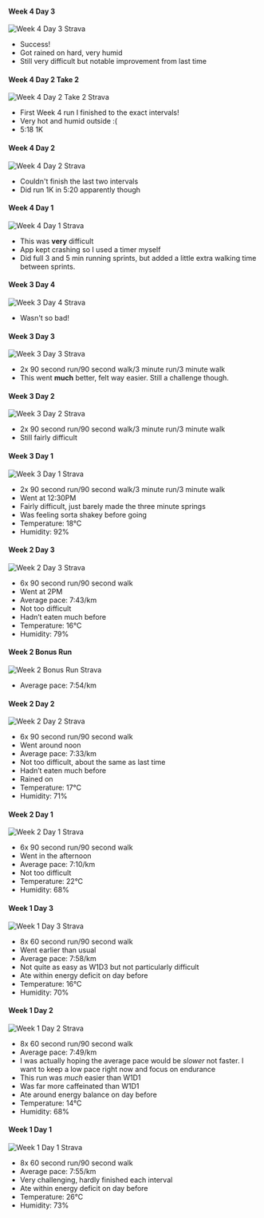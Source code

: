 #### Week 4 Day 3

![Week 4 Day 3 Strava](images/w4d3.png)

* Success!
* Got rained on hard, very humid
* Still very difficult but notable improvement from last time

#### Week 4 Day 2 Take 2

![Week 4 Day 2 Take 2 Strava](images/w4d2t2.png)

* First Week 4 run I finished to the exact intervals!
* Very hot and humid outside :(
* 5:18 1K

#### Week 4 Day 2

![Week 4 Day 2 Strava](images/w4d2.png)

* Couldn't finish the last two intervals
* Did run 1K in 5:20 apparently though

#### Week 4 Day 1

![Week 4 Day 1 Strava](images/w4d1.png)

* This was **very** difficult
* App kept crashing so I used a timer myself
* Did full 3 and 5 min running sprints, but added a little extra walking time between sprints.

#### Week 3 Day 4

![Week 3 Day 4 Strava](images/w3d4.png)

* Wasn't so bad!

#### Week 3 Day 3

![Week 3 Day 3 Strava](images/w3d3.png)

* 2x 90 second run/90 second walk/3 minute run/3 minute walk
* This went **much** better, felt way easier. Still a challenge though.

#### Week 3 Day 2

![Week 3 Day 2 Strava](images/w3d2.png)

* 2x 90 second run/90 second walk/3 minute run/3 minute walk
* Still fairly difficult

#### Week 3 Day 1

![Week 3 Day 1 Strava](images/w3d1.png)

* 2x 90 second run/90 second walk/3 minute run/3 minute walk
* Went at 12:30PM
* Fairly difficult, just barely made the three minute springs
* Was feeling sorta shakey before going
* Temperature: 18°C
* Humidity: 92%

#### Week 2 Day 3

![Week 2 Day 3 Strava](images/w2d3.png)

* 6x 90 second run/90 second walk
* Went at 2PM
* Average pace: 7:43/km
* Not too difficult
* Hadn’t eaten much before
* Temperature: 16°C
* Humidity: 79%

#### Week 2 Bonus Run

![Week 2 Bonus Run Strava](images/w2bonusrun.png)

* Average pace: 7:54/km

#### Week 2 Day 2

![Week 2 Day 2 Strava](images/w2d2.png)

* 6x 90 second run/90 second walk
* Went around noon
* Average pace: 7:33/km
* Not too difficult, about the same as last time
* Hadn’t eaten much before
* Rained on
* Temperature: 17°C
* Humidity: 71%

#### Week 2 Day 1

![Week 2 Day 1 Strava](images/w2d1.png)

* 6x 90 second run/90 second walk
* Went in the afternoon
* Average pace: 7:10/km
* Not too difficult
* Temperature: 22°C
* Humidity: 68%

#### Week 1 Day 3

![Week 1 Day 3 Strava](images/w1d3.png)

* 8x 60 second run/90 second walk
* Went earlier than usual
* Average pace: 7:58/km
* Not quite as easy as W1D3 but not particularly difficult
* Ate within energy deficit on day before
* Temperature: 16°C
* Humidity: 70%

#### Week 1 Day 2

![Week 1 Day 2 Strava](images/w1d2.png)

* 8x 60 second run/90 second walk
* Average pace: 7:49/km
* I was actually hoping the average pace would be _slower_ not faster. I want to keep a low pace right now and focus on endurance
* This run was _much_ easier than W1D1
* Was far more caffeinated than W1D1
* Ate around energy balance on day before
* Temperature: 14°C
* Humidity: 68%

#### Week 1 Day 1

![Week 1 Day 1 Strava](images/w1d1.png)

* 8x 60 second run/90 second walk
* Average pace: 7:55/km
* Very challenging, hardly finished each interval
* Ate within energy deficit on day before
* Temperature: 26°C
* Humidity: 73%
